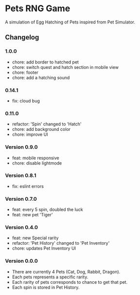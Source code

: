 # Pets RNG Game

A simulation of Egg Hatching of Pets inspired from Pet Simulator.

## Changelog

### 1.0.0

- chore: add border to hatched pet
- chore: switch quest and hatch section in mobile view
- chore: footer
- chore: add a hatching sound

### 0.14.1

- fix: cloud bug

### 0.11.0

- refactor: 'Spin' changed to 'Hatch'
- chore: add background color
- chore: improve UI

### Version 0.9.0

- feat: mobile responsive
- chore: disable lightmode

### Version 0.8.1

- fix: eslint errors

### Version 0.7.0

- feat: every 5 spin, doubled the luck
- feat: new pet 'Tiger'

### Version 0.4.0

- feat: new Special rarity
- refactor: 'Pet History' changed to 'Pet Inventory'
- chore: updates Pet Inventory UI

### Version 0.0.0

- There are currently 4 Pets (Cat, Dog, Rabbit, Dragon).
- Each pets represents a specific rarity.
- Each rarity of pets corresponds to chance to get that pet.
- Each spin is stored in Pet History.
